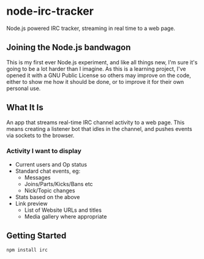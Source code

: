 # node-irc-tracker
Node.js powered IRC tracker, streaming in real time to a web page.

## Joining the Node.js bandwagon
This is my first ever Node.js experiment, and like all things new, I'm sure it's going to be a lot harder than I imagine. As this is a learning project, I've opened it with a GNU Public License so others may improve on the code, either to show me how it should be done, or to improve it for their own personal use.

## What It Is
An app that streams real-time IRC channel activity to a web page. This means creating a listener bot that idles in the channel, and pushes events via sockets to the browser.

### Activity I want to display
* Current users and Op status  
* Standard chat events, eg:  
  * Messages  
  * Joins/Parts/Kicks/Bans etc  
  * Nick/Topic changes  
* Stats based on the above  
* Link preview  
  * List of Website URLs and titles  
  * Media gallery where appropriate  

## Getting Started
```
npm install irc
```
